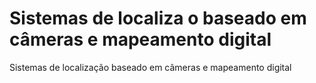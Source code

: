 # Sistemas de localiza o baseado em câmeras e mapeamento digital
Sistemas de localização baseado em câmeras e mapeamento digital
